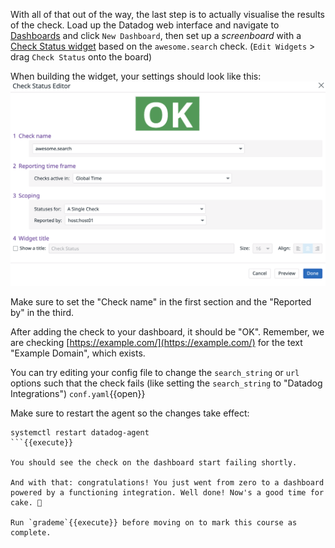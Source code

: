 With all of that out of the way, the last step is to actually visualise the results of the check. Load up the Datadog web interface and navigate to [Dashboards](https://app.datadoghq.com/dashboard/lists#) and click `New Dashboard`, then set up a *screenboard* with a [Check Status widget](https://docs.datadoghq.com/graphing/widgets/check_status/#pagetitle) based on the `awesome.search` check. (`Edit Widgets` > drag `Check Status` onto the board)

When building the widget, your settings should look like this:
    ![check](assets/check.png)

Make sure to set the "Check name" in the first section and the "Reported by" in the third.

After adding the check to your dashboard, it should be "OK". Remember, we are checking [https://example.com/](https://example.com/) for the text "Example Domain", which exists.

You can try editing your config file to change the `search_string` or `url` options such that the check fails (like setting the `search_string` to "Datadog Integrations") `conf.yaml`{{open}}

Make sure to restart the agent so the changes take effect:
```
systemctl restart datadog-agent
```{{execute}}

You should see the check on the dashboard start failing shortly.

And with that: congratulations! You just went from zero to a dashboard powered by a functioning integration. Well done! Now's a good time for cake. 🍰

Run `grademe`{{execute}} before moving on to mark this course as complete.